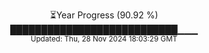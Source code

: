 <p align="center">
⏳Year Progress (90.92 %)<br>
███████████████████████████▁▁▁ <br>
<sub>Updated: Thu, 28 Nov 2024 18:03:29 GMT</sub>
</p>

